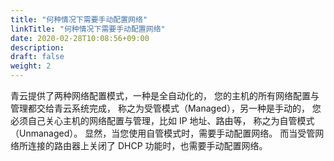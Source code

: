 ```yaml
---
title: "何种情况下需要手动配置网络"
linkTitle: "何种情况下需要手动配置网络"
date: 2020-02-28T10:08:56+09:00
description:
draft: false
weight: 2
---
```




青云提供了两种网络配置模式，一种是全自动化的， 您的主机的所有网络配置与管理都交给青云系统完成， 称之为受管模式（Managed），另一种是手动的， 您必须自己关心主机的网络配置与管理，比如 IP 地址、路由等， 称之为自管模式（Unmanaged）。 显然，当您使用自管模式时，需要手动配置网络。 而当受管网络所连接的路由器上关闭了 DHCP 功能时，也需要手动配置网络。


